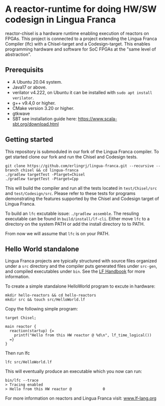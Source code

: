A reactor-runtime for doing HW/SW codesign in Lingua Franca
=======================

reactor-chisel is a hardware runtime enabling execution of reactors on FPGAs.
This project is connected to a project extending the Lingua Franca Compiler
(lfc) with a Chisel-target and a Codesign-target. This enables programming
hardware and software for SoC FPGAs at the "same level of abstraction".


## Prerequisits
- A Ubuntu 20.04 system.
- Java17 or above.
- verilator v4.222,  on Ubuntu it can be installed with `sudo apt install verilator`.
- g++ v9.4,0 or higher.
- CMake version 3.20 or higher.
- gtkwave
- SBT see installation guide here: https://www.scala-sbt.org/download.html

## Getting started
This repository is submoduled in our fork of the Lingua Franca compiler. To get
started clone our fork and run the Chisel and Codesign tests.
```
git clone https://github.com/erlingrj/lingua-franca.git --recursive --branch chisel && cd lingua-franca
./gradlew targetTest -Ptarget=Chisel
./gradlew targetTest -Ptarget=Cpp
```

This will build the compiler and run all the tests located in `test/Chisel/src`
and `test/Codesign/src`. Please refer to these tests for programs demonstrating
the features supported by the Chisel and Codesign target of Lingua Franca.

To build an `lfc` excutable issue: `./gradlew assemble`. The resuling executable
can be found in `build/install/lf-cli`. Either move `lfc` to a directory on the
system PATH or add the install directory to to PATH. 

From now we will assume that `lfc` is on your PATH.

## Hello World standalone
Lingua Franca projects are typically structured with source files organized
under a `src` directory and the compiler puts generated files under `src-gen`,
and compiled executables under `bin`. See the [LF
Handbook](https://www.lf-lang.org/docs/handbook/a-first-reactor/?target=c#structure-of-an-lf-project)
for more information.

To create a simple standalone HelloWorld program to excute in hardware:
```
mkdir hello-reactors && cd hello-reactors
mkdir src && touch src/HelloWorld.lf
```

Copy the following simple program:
```
target Chisel;

main reactor {
  reaction(startup) {=
    printf("Hello from this HW reactor @ %d\n", lf_time_logical())
  =}
}
```

Then run lfc

```
lfc src/HelloWorld.lf
```

This will eventually produce an executable which you now can run:
```
bin/lfc --trace
> Tracing enabled
> Hello from this HW reactor @              0
```


For more information on reactors and Lingua Franca visit: www.lf-lang.org
